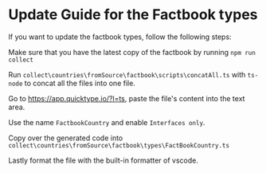 # Update Guide for the Factbook types

If you want to update the factbook types, follow the following steps:

Make sure that you have the latest copy of the factbook by running `npm run collect`

Run `collect\countries\fromSource\factbook\scripts\concatAll.ts` with `ts-node` to concat all the files into one file.

Go to <https://app.quicktype.io/?l=ts>, paste the file's content into the text area.

Use the name `FactbookCountry` and enable `Interfaces only`.

Copy over the generated code into `collect\countries\fromSource\factbook\types\FactBookCountry.ts`

Lastly format the file with the built-in formatter of vscode.
